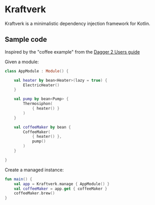 Kraftverk
===========================

Kraftverk is a minimalistic dependency injection framework for Kotlin.

Sample code
---------
Inspired by the "coffee example" from the [Dagger 2 Users guide](https://dagger.dev/users-guide.html)

Given a module:
```kotlin
class AppModule : Module() {

    val heater by bean<Heater>(lazy = true) {
        ElectricHeater()
    }

    val pump by bean<Pump> {
        Thermosiphon(
            { heater() }
        )
    }

    val coffeeMaker by bean {
        CoffeeMaker(
            { heater() },
            pump()
        )
    }

}
```
Create a managed instance:
```kotlin
fun main() {
    val app = Kraftverk.manage { AppModule() }
    val coffeeMaker = app.get { coffeeMaker }
    coffeeMaker.brew()
}
```



